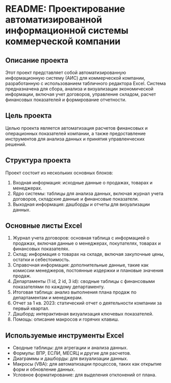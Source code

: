 # README: Проектирование автоматизированной информационной системы коммерческой компании

## Описание проекта
Этот проект представляет собой автоматизированную информационную систему (АИС) для коммерческой компании, разработанную с использованием табличного редактора Excel. Система предназначена для сбора, анализа и визуализации экономической информации, включая учет договоров, управление складом, расчет финансовых показателей и формирование отчетности.

## Цель проекта
Целью проекта является автоматизация расчетов финансовых и операционных показателей компании, а также предоставление инструментов для анализа данных и принятия управленческих решений.

## Структура проекта
Проект состоит из нескольких основных блоков:
1. Входная информация: исходные данные о продажах, товарах и менеджерах.
2. Ядро системы: таблицы для анализа данных, включая журнал учета договоров, складские данные и финансовые показатели.
3. Выходная информация: дашборды и отчеты для визуализации данных.

## Основные листы Excel
1. Журнал учета договоров: основная таблица с информацией о продажах, включая данные о менеджерах, покупателях, товарах и финансовых показателях.
2. Склад: информация о товарах на складе, включая закупочные цены, остатки и себестоимость.
3. Справочная информация: дополнительные данные, такие как комиссии менеджеров, постоянные издержки и плановые значения продаж.
4. Департаменты (1 id, 2 id, 3 id): сводные таблицы с финансовыми показателями по каждому департаменту.
5. Итоговая таблица: анализ выполнения плана продаж по департаментам и менеджерам.
6. Отчет за 1 кв. 2023: статический отчет о деятельности компании за первый квартал.
7. Дашборд: интерактивная визуализация ключевых показателей.
8. Помощь: описание макросов и горячих клавиш.

## Используемые инструменты Excel
- Сводные таблицы: для агрегации и анализа данных.
- Формулы: ВПР, ЕСЛИ, МЕСЯЦ и другие для расчетов.
- Диаграммы и дашборды: для визуализации данных.
- Макросы (VBA): для автоматизации процессов, таких как открытие форм и обновление данных.
- Условное форматирование: для выделения отклонений от плана.
